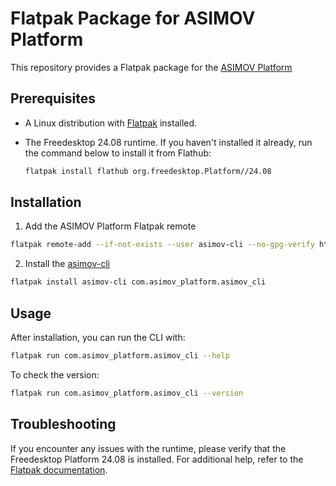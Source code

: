 # Flatpak Package for ASIMOV Platform
This repository provides a Flatpak package for the [ASIMOV Platform]
## **Prerequisites**

- A Linux distribution with [Flatpak](https://flatpak.org/setup/) installed.
- The Freedesktop 24.08 runtime. If you haven't installed it already, run the command below to install it from Flathub:

    ```bash
    flatpak install flathub org.freedesktop.Platform//24.08
    ```

## Installation

1. Add the ASIMOV Platform Flatpak remote

```bash
flatpak remote-add --if-not-exists --user asimov-cli --no-gpg-verify https://asimov-platform.github.io/flatpak
```

2. Install the [asimov-cli]

```bash
flatpak install asimov-cli com.asimov_platform.asimov_cli
```

## Usage

After installation, you can run the CLI with:

```bash
flatpak run com.asimov_platform.asimov_cli --help
```

To check the version:

```bash
flatpak run com.asimov_platform.asimov_cli --version
```

## Troubleshooting

If you encounter any issues with the runtime, please verify that the Freedesktop Platform 24.08 is installed. For additional help, refer to the  [Flatpak documentation](https://docs.flatpak.org/).

[ASIMOV Platform]: https://github.com/asimov-platform
[asimov-cli]: https://github.com/asimov-platform/asimov-cli
